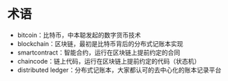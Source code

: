 # 术语

* bitcoin：比特币，中本聪发起的数字货币技术
* blockchain：区块链，最初是比特币背后的分布式记账本实现
* smartcontract：智能合约，运行在区块链上提前约定的合同
* chaincode：链上代码，运行在区块链上提前约定的代码（状态机）
* distributed ledger：分布式记账本，大家都认可的去中心化的账本记录平台